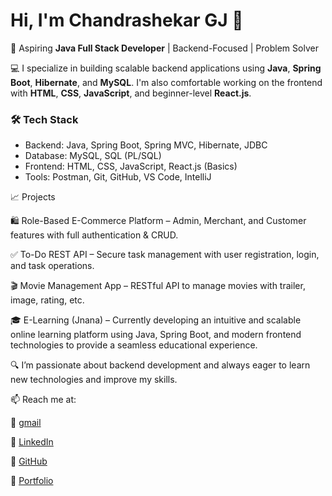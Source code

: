 # Hi, I'm Chandrashekar GJ 👋

🚀 Aspiring **Java Full Stack Developer** | Backend-Focused | Problem Solver

💻 I specialize in building scalable backend applications using **Java**, **Spring Boot**, **Hibernate**, and **MySQL**. I'm also comfortable working on the frontend with **HTML**, **CSS**, **JavaScript**, and beginner-level **React.js**.

### 🛠️ Tech Stack
- Backend: Java, Spring Boot, Spring MVC, Hibernate, JDBC
- Database: MySQL, SQL (PL/SQL)
- Frontend: HTML, CSS, JavaScript, React.js (Basics)
- Tools: Postman, Git, GitHub, VS Code, IntelliJ

📈 Projects

🛍️ Role-Based E-Commerce Platform – Admin, Merchant, and Customer features with full authentication & CRUD.

✅ To-Do REST API – Secure task management with user registration, login, and task operations.

🎬 Movie Management App – RESTful API to manage movies with trailer, image, rating, etc.

🎓 E-Learning (Jnana) – Currently developing an intuitive and scalable online learning platform using Java, Spring Boot, and modern frontend technologies to provide a seamless educational experience.


🔍 I’m passionate about backend development and always eager to learn new technologies and improve my skills.

📫 Reach me at:

📌 [gmail](chandrashekargj27@gmail.com)  

📌 [LinkedIn](https://www.linkedin.com/in/chandrashekargj/) 

📌 [GitHub](https://github.com/chandrashekargj)

📌 [Portfolio](https://gjchandrashekar27.github.io/portfolio/)
